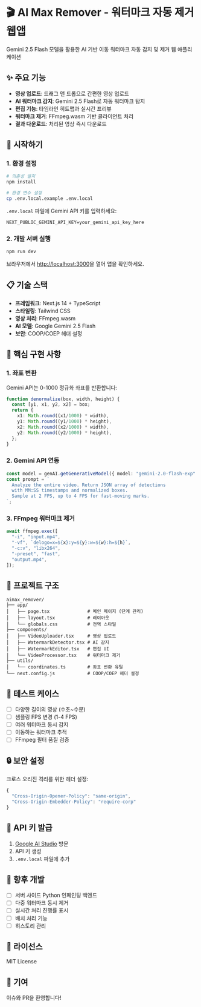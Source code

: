 # 🎬 AI Max Remover - 워터마크 자동 제거 웹앱

Gemini 2.5 Flash 모델을 활용한 AI 기반 이동 워터마크 자동 감지 및 제거 웹 애플리케이션

## ✨ 주요 기능

- **영상 업로드**: 드래그 앤 드롭으로 간편한 영상 업로드
- **AI 워터마크 감지**: Gemini 2.5 Flash로 자동 워터마크 탐지
- **편집 기능**: 타임라인 히트맵과 실시간 프리뷰
- **워터마크 제거**: FFmpeg.wasm 기반 클라이언트 처리
- **결과 다운로드**: 처리된 영상 즉시 다운로드

## 🚀 시작하기

### 1. 환경 설정

```bash
# 의존성 설치
npm install

# 환경 변수 설정
cp .env.local.example .env.local
```

`.env.local` 파일에 Gemini API 키를 입력하세요:

```env
NEXT_PUBLIC_GEMINI_API_KEY=your_gemini_api_key_here
```

### 2. 개발 서버 실행

```bash
npm run dev
```

브라우저에서 [http://localhost:3000](http://localhost:3000)을 열어 앱을 확인하세요.

## 📋 기술 스택

- **프레임워크**: Next.js 14 + TypeScript
- **스타일링**: Tailwind CSS
- **영상 처리**: FFmpeg.wasm
- **AI 모델**: Google Gemini 2.5 Flash
- **보안**: COOP/COEP 헤더 설정

## 🔧 핵심 구현 사항

### 1. 좌표 변환

Gemini API는 0-1000 정규화 좌표를 반환합니다:

```typescript
function denormalize(box, width, height) {
  const [y1, x1, y2, x2] = box;
  return {
    x1: Math.round((x1/1000) * width),
    y1: Math.round((y1/1000) * height),
    x2: Math.round((x2/1000) * width),
    y2: Math.round((y2/1000) * height),
  };
}
```

### 2. Gemini API 연동

```typescript
const model = genAI.getGenerativeModel({ model: "gemini-2.0-flash-exp" });
const prompt = `
  Analyze the entire video. Return JSON array of detections 
  with MM:SS timestamps and normalized boxes.
  Sample at 2 FPS, up to 4 FPS for fast-moving marks.
`;
```

### 3. FFmpeg 워터마크 제거

```typescript
await ffmpeg.exec([
  "-i", "input.mp4",
  "-vf", `delogo=x=${x}:y=${y}:w=${w}:h=${h}`,
  "-c:v", "libx264",
  "-preset", "fast",
  "output.mp4",
]);
```

## 📁 프로젝트 구조

```
aimax_remover/
├── app/
│   ├── page.tsx              # 메인 페이지 (단계 관리)
│   ├── layout.tsx            # 레이아웃
│   └── globals.css           # 전역 스타일
├── components/
│   ├── VideoUploader.tsx     # 영상 업로드
│   ├── WatermarkDetector.tsx # AI 감지
│   ├── WatermarkEditor.tsx   # 편집 UI
│   └── VideoProcessor.tsx    # 워터마크 제거
├── utils/
│   └── coordinates.ts        # 좌표 변환 유틸
└── next.config.js            # COOP/COEP 헤더 설정
```

## 🧪 테스트 케이스

- [ ] 다양한 길이의 영상 (수초~수분)
- [ ] 샘플링 FPS 변경 (1-4 FPS)
- [ ] 여러 워터마크 동시 감지
- [ ] 이동하는 워터마크 추적
- [ ] FFmpeg 필터 품질 검증

## 🔒 보안 설정

크로스 오리진 격리를 위한 헤더 설정:

```javascript
{
  "Cross-Origin-Opener-Policy": "same-origin",
  "Cross-Origin-Embedder-Policy": "require-corp"
}
```

## 📝 API 키 발급

1. [Google AI Studio](https://makersuite.google.com/app/apikey) 방문
2. API 키 생성
3. `.env.local` 파일에 추가

## 🚧 향후 개발

- [ ] 서버 사이드 Python 인페인팅 백엔드
- [ ] 다중 워터마크 동시 제거
- [ ] 실시간 처리 진행률 표시
- [ ] 배치 처리 기능
- [ ] 히스토리 관리

## 📄 라이선스

MIT License

## 🤝 기여

이슈와 PR을 환영합니다!

